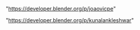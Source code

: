 "https://developer.blender.org/p/joaovicpe"

 
"https://developer.blender.org/p/kunalankleshwar"


 
